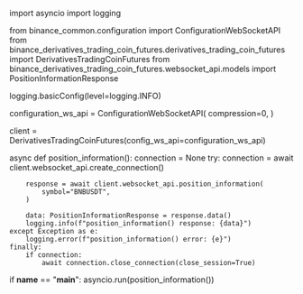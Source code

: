 import asyncio
import logging

from binance_common.configuration import ConfigurationWebSocketAPI
from binance_derivatives_trading_coin_futures.derivatives_trading_coin_futures import DerivativesTradingCoinFutures
from binance_derivatives_trading_coin_futures.websocket_api.models import PositionInformationResponse

logging.basicConfig(level=logging.INFO)

configuration_ws_api = ConfigurationWebSocketAPI(
    compression=0,
)

client = DerivativesTradingCoinFutures(config_ws_api=configuration_ws_api)


async def position_information():
    connection = None
    try:
        connection = await client.websocket_api.create_connection()

        response = await client.websocket_api.position_information(
            symbol="BNBUSDT",
        )

        data: PositionInformationResponse = response.data()
        logging.info(f"position_information() response: {data}")
    except Exception as e:
        logging.error(f"position_information() error: {e}")
    finally:
        if connection:
            await connection.close_connection(close_session=True)

if __name__ == "__main__":
    asyncio.run(position_information())

